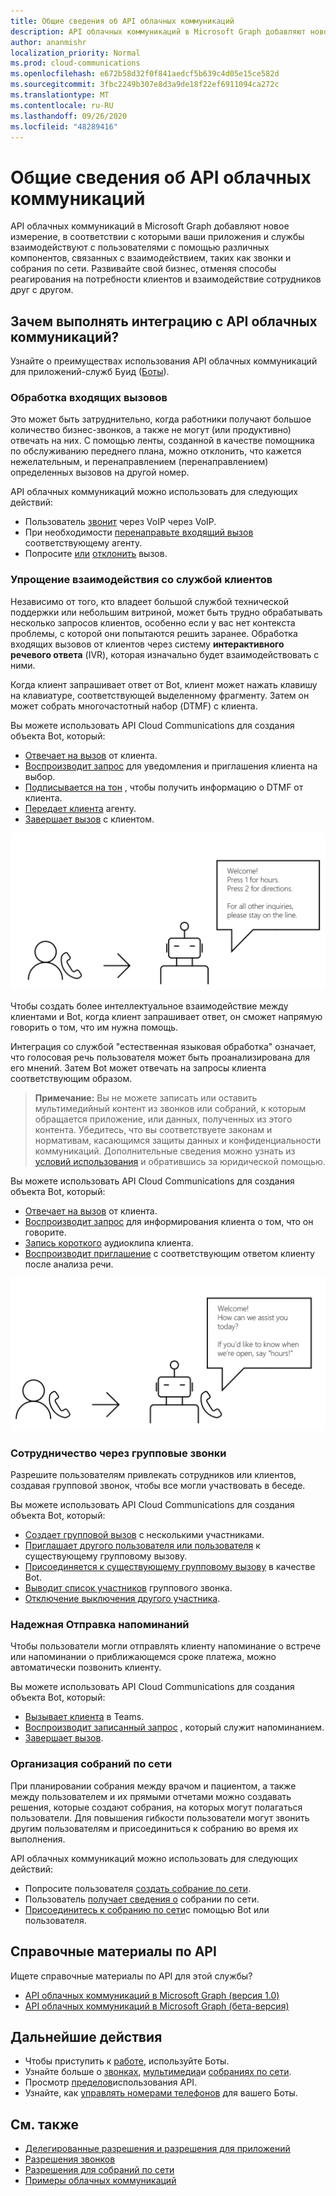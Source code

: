 ```yaml
---
title: Общие сведения об API облачных коммуникаций
description: API облачных коммуникаций в Microsoft Graph добавляют новое измерение, в соответствии с которыми ваши приложения и службы взаимодействуют с пользователями с помощью различных компонентов, связанных с взаимодействием, таких как звонки и собрания по сети.
author: ananmishr
localization_priority: Normal
ms.prod: cloud-communications
ms.openlocfilehash: e672b58d32f0f841aedcf5b639c4d05e15ce582d
ms.sourcegitcommit: 3fbc2249b307e8d3a9de18f22ef6911094ca272c
ms.translationtype: MT
ms.contentlocale: ru-RU
ms.lasthandoff: 09/26/2020
ms.locfileid: "48289416"
---
```

# <a name="cloud-communications-api-overview"></a>Общие сведения об API облачных коммуникаций
API облачных коммуникаций в Microsoft Graph добавляют новое измерение, в соответствии с которыми ваши приложения и службы взаимодействуют с пользователями с помощью различных компонентов, связанных с взаимодействием, таких как звонки и собрания по сети. Развивайте свой бизнес, отменяя способы реагирования на потребности клиентов и взаимодействие сотрудников друг с другом.

## <a name="why-integrate-with-the-cloud-communications-apis"></a>Зачем выполнять интеграцию с API облачных коммуникаций?

Узнайте о преимуществах использования API облачных коммуникаций для приложений-служб Буид ([Боты](https://microsoftgraph.github.io/microsoft-graph-comms-samples/docs/articles/calls/register-calling-bot.html?q=create%20bot)).

### <a name="handle-incoming-calls"></a>Обработка входящих вызовов

Это может быть затруднительно, когда работники получают большое количество бизнес-звонков, а также не могут (или продуктивно) отвечать на них. С помощью ленты, созданной в качестве помощника по обслуживанию переднего плана, можно отклонить, что кажется нежелательным, и перенаправлением (перенаправлением) определенных вызовов на другой номер.

API облачных коммуникаций можно использовать для следующих действий:

- Пользователь [звонит](/graph/api/application-post-calls?view=graph-rest-1.0) через VoIP через VoIP.
- При необходимости [перенаправьте входящий вызов](/graph/api/call-redirect?view=graph-rest-1.0) соответствующему агенту.
- Попросите [или](/graph/api/call-answer?view=graph-rest-1.0) [отклонить](/graph/api/call-reject?view=graph-rest-1.0) вызов.


### <a name="simplify-the-customer-service-experience"></a>Упрощение взаимодействия со службой клиентов
Независимо от того, кто владеет большой службой технической поддержки или небольшим витриной, может быть трудно обрабатывать несколько запросов клиентов, особенно если у вас нет контекста проблемы, с которой они попытаются решить заранее. Обработка входящих вызовов от клиентов через систему **интерактивного речевого ответа** (IVR), которая изначально будет взаимодействовать с ними.

Когда клиент запрашивает ответ от Bot, клиент может нажать клавишу на клавиатуре, соответствующей выделенному фрагменту. Затем он может собрать многочастотный набор (DTMF) с клиента.

Вы можете использовать API Cloud Communications для создания объекта Bot, который:

- [Отвечает на вызов](/graph/api/call-answer?view=graph-rest-1.0) от клиента.
- [Воспроизводит запрос](/graph/api/call-playprompt?view=graph-rest-1.0) для уведомления и приглашения клиента на выбор.
- [Подписывается на тон](/graph/api/call-subscribetotone?view=graph-rest-1.0) , чтобы получить информацию о DTMF от клиента.
- [Передает клиента](/graph/api/call-transfer?view=graph-rest-1.0) агенту.
- [Завершает вызов](/graph/api/call-delete?view=graph-rest-1.0) с клиентом.

![Изображение объекта Bot, предоставляющего параметры для передачи вызовов](images/communications-ivr-transfer.png)

Чтобы создать более интеллектуальное взаимодействие между клиентами и Bot, когда клиент запрашивает ответ, он сможет напрямую говорить о том, что им нужна помощь.

Интеграция со службой "естественная языковая обработка" означает, что голосовая речь пользователя может быть проанализирована для его мнений. Затем Bot может отвечать на запросы клиента соответствующим образом.

>**Примечание:** Вы не можете записать или оставить мультимедийный контент из звонков или собраний, к которым обращается приложение, или данных, полученных из этого контента. Убедитесь, что вы соответствуете законам и нормативам, касающимся защиты данных и конфиденциальности коммуникаций. Дополнительные сведения можно узнать из [условий использования](/legal/microsoft-apis/terms-of-use) и обратившись за юридической помощью.

Вы можете использовать API Cloud Communications для создания объекта Bot, который:

- [Отвечает на вызов](/graph/api/call-answer?view=graph-rest-1.0) от клиента.
- [Воспроизводит запрос](/graph/api/call-playprompt?view=graph-rest-1.0) для информирования клиента о том, что он говорите.
- [Запись короткого](/graph/api/call-record?view=graph-rest-1.0) аудиоклипа клиента.
- [Воспроизводит приглашение](/graph/api/call-playprompt?view=graph-rest-1.0) с соответствующим ответом клиенту после анализа речи.

![Изображение элемента Bot, с помощью которого пользователь получает голосовый ответ](images/communications-ivr.PNG)

### <a name="collaborate-through-group-calls"></a>Сотрудничество через групповые звонки
Разрешите пользователям привлекать сотрудников или клиентов, создавая групповой звонок, чтобы все могли участвовать в беседе.

Вы можете использовать API Cloud Communications для создания объекта Bot, который:

- [Создает групповой вызов](/graph/api/application-post-calls?view=graph-rest-1.0#example-3-create-a-group-call-with-service-hosted-media) с несколькими участниками.
- [Приглашает другого пользователя или пользователя](/graph/api/participant-invite?view=graph-rest-1.0) к существующему групповому вызову.
- [Присоединяется к существующему групповому вызову](/graph/api/application-post-calls?view=graph-rest-1.0#example-5-join-scheduled-meeting-with-service-hosted-media) в качестве Bot.
- [Выводит список участников](/graph/api/call-list-participants?view=graph-rest-1.0) группового звонка.
- [Отключение выключения другого участника](/graph/api/participant-mute?view=graph-rest-1.0).

### <a name="send-reminders-reliably"></a>Надежная Отправка напоминаний
Чтобы пользователи могли отправлять клиенту напоминание о встрече или напоминании о приближающемся сроке платежа, можно автоматически позвонить клиенту. <!--If the customer misses the call, it will leave a voicemail with the automated message. (Add this back once bot to PSTN calling works)-->

Вы можете использовать API Cloud Communications для создания объекта Bot, который:

- [Вызывает клиента](/graph/api/application-post-calls?view=graph-rest-1.0) в Teams.
- [Воспроизводит записанный запрос](/graph/api/call-playprompt?view=graph-rest-1.0) , который служит напоминанием.
- [Завершает вызов](/graph/api/call-delete?view=graph-rest-1.0).


### <a name="set-up-online-meetings"></a>Организация собраний по сети
При планировании собрания между врачом и пациентом, а также между пользователем и их прямыми отчетами можно создавать решения, которые создают собрания, на которых могут полагаться пользователи. Для повышения гибкости пользователи могут звонить другим пользователям и присоединиться к собранию во время их выполнения.

API облачных коммуникаций можно использовать для следующих действий:

- Попросите пользователя [создать собрание по сети](/graph/api/application-post-onlinemeetings?view=graph-rest-1.0).
- Пользователь [получает сведения о](/graph/api/onlinemeeting-get?view=graph-rest-1.0) собрании по сети.
- [Присоединитесь к собранию по сети](/graph/api/application-post-calls?view=graph-rest-1.0#example-5-join-scheduled-meeting-with-service-hosted-media)с помощью Bot или пользователя.

## <a name="api-reference"></a>Справочные материалы по API
Ищете справочные материалы по API для этой службы?

- [API облачных коммуникаций в Microsoft Graph (версия 1.0)](/graph/api/resources/communications-api-overview?view=graph-rest-1.0)
- [API облачных коммуникаций в Microsoft Graph (бета-версия)](/graph/api/resources/communications-api-overview?view=graph-rest-beta)

## <a name="next-steps"></a>Дальнейшие действия

- Чтобы приступить к [работе](cloud-communications-get-started.md), используйте Боты.
- Узнайте больше о [звонках](cloud-communications-calls.md), [мультимедиа](cloud-communications-media.md)и [собраниях по сети](cloud-communications-online-meetings.md).
- Просмотр [пределов](throttling.md#cloud-communication-service-limits)использования API.
- Узнайте, как [управлять номерами телефонов](cloud-communications-phone-number.md) для вашего Боты.

## <a name="see-also"></a>См. также

- [Делегированные разрешения и разрешения для приложений](/azure/active-directory/develop/v1-permissions-and-consent)
- [Разрешения звонков](./permissions-reference.md#calls-permissions)
- [Разрешения для собраний по сети](./permissions-reference.md#online-meetings-permissions)
- [Примеры облачных коммуникаций](https://github.com/microsoftgraph/microsoft-graph-comms-samples)